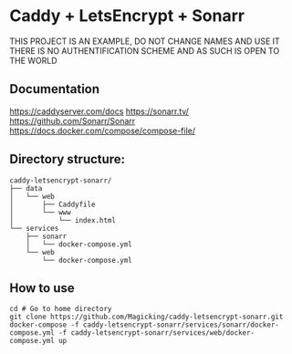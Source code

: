 Caddy + LetsEncrypt + Sonarr
============================

THIS PROJECT IS AN EXAMPLE, DO NOT CHANGE NAMES AND USE IT
THERE IS NO AUTHENTIFICATION SCHEME AND AS SUCH IS OPEN TO
THE WORLD

Documentation
-------------
https://caddyserver.com/docs
https://sonarr.tv/
https://github.com/Sonarr/Sonarr
https://docs.docker.com/compose/compose-file/

Directory structure:
--------------------

```
caddy-letsencrypt-sonarr/
├── data
│   └── web
│       ├── Caddyfile
│       └── www
│           └── index.html
└── services
    ├── sonarr
    │   └── docker-compose.yml
    └── web
        └── docker-compose.yml
```

How to use
----------
```
cd # Go to home directory
git clone https://github.com/Magicking/caddy-letsencrypt-sonarr.git
docker-compose -f caddy-letsencrypt-sonarr/services/sonarr/docker-compose.yml -f caddy-letsencrypt-sonarr/services/web/docker-compose.yml up
```
